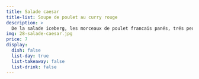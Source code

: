```yaml
---
title: Salade caesar
title-list: Soupe de poulet au curry rouge
description: >
  De la salade iceberg, les morceaux de poulet francais panés, trés peu d'anchois.
img: 28-salade-caesar.jpg
price: 7
display:
  dish: false
  list-day: true
  list-takeaway: false
  list-drink: false
---
```

